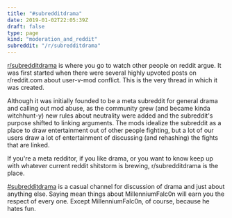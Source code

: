 ```yaml
---
title: "#subredditdrama"
date: 2019-01-02T22:05:39Z
draft: false
type: page
kind: "moderation_and_reddit"
subreddit: "/r/subredditdrama"
---
```


[r/subredditdrama](http://www.reddit.com/r/subredditdrama) is where you go to watch other people on reddit argue. It was first started when there were several highly upvoted posts on r/reddit.com about user-v-mod conflict. This is the very thread in which it was created.

Although it was initially founded to be a meta subreddit for general drama and calling out mod abuse, as the community grew (and became kinda witchhunt-y) new rules about neutrality were added and the subreddit's purpose shifted to linking arguments. The mods idealize the subreddit as a place to draw entertainment out of other people fighting, but a lot of our users draw a lot of entertainment of discussing (and rehashing) the fights that are linked.

If you're a meta redditor, if you like drama, or you want to know keep up with whatever current reddit shitstorm is brewing, r/subredditdrama is the place.

[#subredditdrama](http://webchat.snoonet.org/subredditdrama) is a casual channel for discussion of drama and just about anything else. Saying mean things about MillenniumFalc0n will earn you the respect of every one. Except MillenniumFalc0n, of course, because he hates fun.
